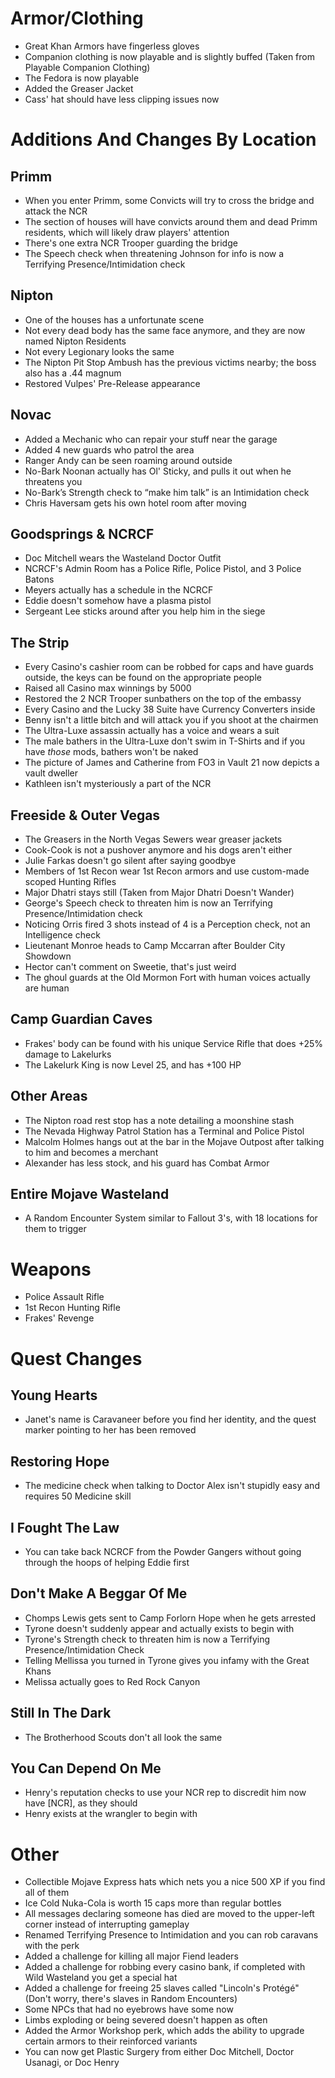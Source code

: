 # Armor/Clothing
 - Great Khan Armors have fingerless gloves
 - Companion clothing is now playable and is slightly buffed (Taken from Playable Companion Clothing﻿)
 - The Fedora is now playable
 - Added the Greaser Jacket
 - Cass' hat should have less clipping issues now

# Additions And Changes By Location
 
## Primm
 - When you enter Primm, some Convicts will try to cross the bridge and attack the NCR
 - The section of houses will have convicts around them and dead Primm residents, which will likely draw players' attention
 - There's one extra NCR Trooper guarding the bridge
 - The Speech check when threatening Johnson for info is now a Terrifying Presence/Intimidation check

## Nipton
 - One of the houses has a unfortunate scene
 - Not every dead body has the same face anymore, and they are now named Nipton Residents
 - Not every Legionary looks the same
 - The Nipton Pit Stop Ambush has the previous victims nearby; the boss also has a .44 magnum
 - Restored Vulpes' Pre-Release appearance

## Novac
 - Added a Mechanic who can repair your stuff near the garage
 - Added 4 new guards who patrol the area
 - Ranger Andy can be seen roaming around outside
 - No-Bark Noonan actually has Ol' Sticky, and pulls it out when he threatens you
 - No-Bark’s Strength check to “make him talk” is an Intimidation check
 - Chris Haversam gets his own hotel room after moving

## Goodsprings & NCRCF
 - Doc Mitchell wears the Wasteland Doctor Outfit
 - NCRCF's Admin Room has a Police Rifle, Police Pistol, and 3 Police Batons
 - Meyers actually has a schedule in the NCRCF
 - Eddie doesn't somehow have a plasma pistol
 - Sergeant Lee sticks around after you help him in the siege

## The Strip
 - Every Casino's cashier room can be robbed for caps and have guards outside, the keys can be found on the appropriate people
 - Raised all Casino max winnings by 5000
 - Restored the 2 NCR Trooper sunbathers on the top of the embassy
 - Every Casino and the Lucky 38 Suite have Currency Converters inside
 - Benny isn't a little bitch and will attack you if you shoot at the chairmen
 - The Ultra-Luxe assassin actually has a voice and wears a suit
 - The male bathers in the Ultra-Luxe don't swim in T-Shirts and if you have _those_ mods, bathers won't be naked
 - The picture of James and Catherine from FO3 in Vault 21 now depicts a vault dweller
 - Kathleen isn't mysteriously a part of the NCR
 
## Freeside & Outer Vegas
 - The Greasers in the North Vegas Sewers wear greaser jackets
 - Cook-Cook is not a pushover anymore and his dogs aren't either
 - Julie Farkas doesn't go silent after saying goodbye
 - Members of 1st Recon wear 1st Recon armors and use custom-made scoped Hunting Rifles
 - Major Dhatri stays still (Taken from Major Dhatri Doesn't Wander﻿)
 - George's Speech check to threaten him is now an Terrifying Presence/Intimidation check
 - Noticing Orris fired 3 shots instead of 4 is a Perception check, not an Intelligence check
 - Lieutenant Monroe heads to Camp Mccarran after Boulder City Showdown
 - Hector can't comment on Sweetie, that's just weird
 - The ghoul guards at the Old Mormon Fort with human voices actually are human
 
## Camp Guardian Caves
 - Frakes' body can be found with his unique Service Rifle that does +25% damage to Lakelurks
 - The Lakelurk King is now Level 25, and has +100 HP

## Other Areas
 - The Nipton road rest stop has a note detailing a moonshine stash
 - The Nevada Highway Patrol Station has a Terminal and Police Pistol
 - Malcolm Holmes hangs out at the bar in the Mojave Outpost after talking to him and becomes a merchant
 - Alexander has less stock, and his guard has Combat Armor
 
## Entire Mojave Wasteland
 - A Random Encounter System similar to Fallout 3's, with 18 locations for them to trigger

# Weapons
 - Police Assault Rifle
 - 1st Recon Hunting Rifle
 - Frakes' Revenge

# Quest Changes
## Young Hearts
 - Janet's name is Caravaneer before you find her identity, and the quest marker pointing to her has been removed
 
## Restoring Hope
 - The medicine check when talking to Doctor Alex isn't stupidly easy and requires 50 Medicine skill
  
## I Fought The Law
 - You can take back NCRCF from the Powder Gangers without going through the hoops of helping Eddie first
  
## Don't Make A Beggar Of Me
 - Chomps Lewis gets sent to Camp Forlorn Hope when he gets arrested
 - Tyrone doesn't suddenly appear and actually exists to begin with
 - Tyrone's Strength check to threaten him is now a Terrifying Presence/Intimidation Check
 - Telling Mellissa you turned in Tyrone gives you infamy with the Great Khans
 - Melissa actually goes to Red Rock Canyon
  
## Still In The Dark
 - The Brotherhood Scouts don't all look the same
 
## You Can Depend On Me
 - Henry's reputation checks to use your NCR rep to discredit him now have [NCR], as they should
 - Henry exists at the wrangler to begin with

# Other
 - Collectible Mojave Express hats which nets you a nice 500 XP if you find all of them
 - Ice Cold Nuka-Cola is worth 15 caps more than regular bottles
 - All messages declaring someone has died are moved to the upper-left corner instead of interrupting gameplay
 - Renamed Terrifying Presence to Intimidation and you can rob caravans with the perk
 - Added a challenge for killing all major Fiend leaders
 - Added a challenge for robbing every casino bank, if completed with Wild Wasteland you get a special hat
 - Added a challenge for freeing 25 slaves called "Lincoln's Protégé" (Don't worry, there's slaves in Random Encounters)
 - Some NPCs that had no eyebrows have some now
 - Limbs exploding or being severed doesn't happen as often
 - Added the Armor Workshop perk, which adds the ability to upgrade certain armors to their reinforced variants
 - You can now get Plastic Surgery from either Doc Mitchell, Doctor Usanagi, or Doc Henry
